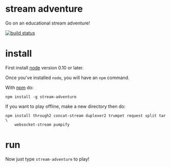 # stream adventure

Go on an educational stream adventure!

[![build status](https://secure.travis-ci.org/substack/stream-adventure.png)](http://travis-ci.org/substack/stream-adventure)

# install

First install [node](http://nodejs.org) version 0.10 or later.

Once you've installed `node`, you will have an `npm` command.

With [npm](https://npmjs.org) do:

```
npm install -g stream-adventure
```

If you want to play offline, make a new directory then do:

```
npm install through2 concat-stream duplexer2 trumpet request split tar \
    websocket-stream pumpify
```

# run

Now just type `stream-adventure` to play!
